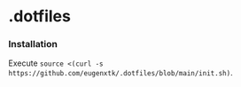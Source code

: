 # .dotfiles

### Installation

Execute `source <(curl -s https://github.com/eugenxtk/.dotfiles/blob/main/init.sh)`.
